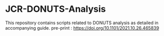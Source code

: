 # JCR-DONUTS-Analysis
This repository contains scripts related to DONUTS analysis as detailed in accompanying guide.
pre-print : https://doi.org/10.1101/2021.10.26.465839
